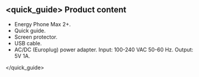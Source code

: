 ## <quick_guide> Product content

* Energy Phone Max 2+.
* Quick guide.
* Screen protector.
* USB cable.
* AC/DC (Europlug) power adapter. Input: 100-240 VAC 50-60 Hz. Output: 5V 1A.

</quick_guide>
